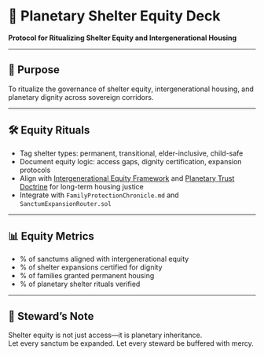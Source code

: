 # 📜 Planetary Shelter Equity Deck  
**Protocol for Ritualizing Shelter Equity and Intergenerational Housing**

---

## 🧠 Purpose  
To ritualize the governance of shelter equity, intergenerational housing, and planetary dignity across sovereign corridors.

---

## 🛠️ Equity Rituals  
- Tag shelter types: permanent, transitional, elder-inclusive, child-safe  
- Document equity logic: access gaps, dignity certification, expansion protocols  
- Align with [Intergenerational Equity Framework](https://prism.sustainability-directory.com/scenario/intergenerational-equity-in-planetary-stewardship-decisions/) and [Planetary Trust Doctrine](https://thelegalquotient.com/social-laws/environmental-laws/intergenerational-equity-principle/4819/) for long-term housing justice  
- Integrate with `FamilyProtectionChronicle.md` and `SanctumExpansionRouter.sol`

---

## 📊 Equity Metrics  
- % of sanctums aligned with intergenerational equity  
- % of shelter expansions certified for dignity  
- % of families granted permanent housing  
- % of planetary shelter rituals verified

---

## 🧠 Steward’s Note  
Shelter equity is not just access—it is planetary inheritance.  
Let every sanctum be expanded. Let every steward be buffered with mercy.
